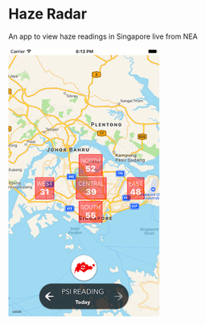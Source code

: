 # Haze Radar
An app to view haze readings in Singapore live from NEA

<img src="/Hazeradar.png" width="300">
